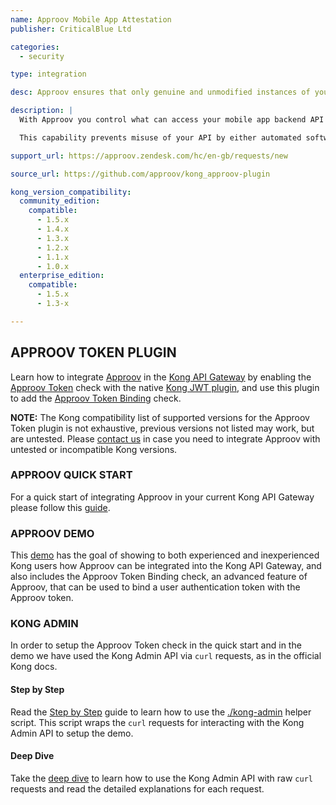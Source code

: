 ```yaml
---
name: Approov Mobile App Attestation
publisher: CriticalBlue Ltd

categories:
  - security

type: integration

desc: Approov ensures that only genuine and unmodified instances of your mobile app can connect to your server or cloud backend

description: |
  With Approov you control what can access your mobile app backend API in a secure and easily deployable manner. Our customers confidently allow API access from iOS and Android devices knowing that Approov will only authenticate legitimate instances of your mobile apps without relying on embedded secrets or keys stored in the app itself.

  This capability prevents misuse of your API by either automated software agents or unauthorized third-party apps, providing the basis for a range of API access management policies.

support_url: https://approov.zendesk.com/hc/en-gb/requests/new

source_url: https://github.com/approov/kong_approov-plugin

kong_version_compatibility:
  community_edition:
    compatible:
      - 1.5.x
      - 1.4.x
      - 1.3.x
      - 1.2.x
      - 1.1.x
      - 1.0.x
  enterprise_edition:
    compatible:
      - 1.5.x
      - 1.3-x

---
```


## APPROOV TOKEN PLUGIN

Learn how to integrate [Approov](https://approov.io) in the [Kong API Gateway](https://konghq.com/kong/) by enabling the [Approov Token](https://www.approov.io/docs/latest/approov-usage-documentation/#approov-tokens) check with the native [Kong JWT plugin](https://docs.konghq.com/hub/kong-inc/jwt/), and use this plugin to add the [Approov Token Binding](https://www.approov.io/docs/latest/approov-usage-documentation/#token-binding) check.

**NOTE:**
The Kong compatibility list of supported versions for the Approov Token plugin is not exhaustive, previous versions not listed may work, but are untested. Please [contact us](https://info.approov.io/contact-us) in case you need to integrate Approov with untested or incompatible Kong versions.

### APPROOV QUICK START

For a quick start of integrating Approov in your current Kong API Gateway please follow this [guide](https://github.com/approov/kong_approov-plugin/blob/master/docs/APPROOV_QUICK_START.md).


### APPROOV DEMO

This [demo](https://github.com/approov/kong_approov-plugin/blob/master/docs/APPROOV_KONG_PLUGIN_DEMO.md) has the goal of showing to both experienced and inexperienced Kong users how Approov can be integrated into the Kong API Gateway, and also includes the Approov Token Binding check, an advanced feature of Approov, that can be used to bind a user authentication token with the Approov token.


### KONG ADMIN

In order to setup the Approov Token check in the quick start and in the demo we have used the Kong Admin API via `curl` requests, as in the official Kong docs.

#### Step by Step

Read the [Step by Step](https://github.com/approov/kong_approov-plugin/blob/master/docs/KONG_ADMIN_API_STEP_BY_STEP.md) guide to learn how to use the [./kong-admin](/bin/kong-admin.sh) helper script. This script wraps the `curl` requests for interacting with the Kong Admin API to setup the demo.

#### Deep Dive

Take the [deep dive](https://github.com/approov/kong_approov-plugin/blob/master/docs/KONG_ADMIN_API_DEEP_DIVE.md) to learn how to use the Kong Admin API with raw `curl` requests and read the detailed explanations for each request.
